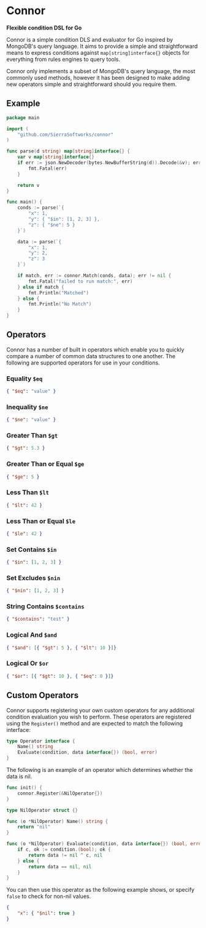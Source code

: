 # Connor
**Flexible condition DSL for Go**

Connor is a simple condition DLS and evaluator for Go inspired by MongoDB's
query language. It aims to provide a simple and straightforward means to
express conditions against `map[string]interface{}` objects for everything
from rules engines to query tools.

Connor only implements a subset of MongoDB's query language, the most commonly
used methods, however it has been designed to make adding new operators simple
and straightforward should you require them.

## Example

```go
package main

import (
    "github.com/SierraSoftworks/connor"
)

func parse(d string) map[string]interface{} {
    var v map[string]interface{}
    if err := json.NewDecoder(bytes.NewBufferString(d)).Decode(&v); err != nil {
        fmt.Fatal(err)
    }

    return v
}

func main() {
    conds := parse(`{
        "x": 1,
        "y": { "$in": [1, 2, 3] },
        "z": { "$ne": 5 }
    }`)

    data := parse(`{
        "x": 1,
        "y": 2,
        "z": 3
    }`)

    if match, err := connor.Match(conds, data); err != nil {
        fmt.Fatal("failed to run match:", err)
    } else if match {
        fmt.Println("Matched")
    } else {
        fmt.Println("No Match")
    }
}
```

## Operators
Connor has a number of built in operators which enable you to quickly compare a number
of common data structures to one another. The following are supported operators for use
in your conditions.

### Equality `$eq`
```json
{ "$eq": "value" }
```

### Inequality `$ne`
```json
{ "$ne": "value" }
```

### Greater Than `$gt`
```json
{ "$gt": 5.3 }
```

### Greater Than or Equal `$ge`
```json
{ "$ge": 5 }
```

### Less Than `$lt`
```json
{ "$lt": 42 }
```

### Less Than or Equal `$le`
```json
{ "$le": 42 }
```

### Set Contains `$in`
```json
{ "$in": [1, 2, 3] }
```

### Set Excludes `$nin`
```json
{ "$nin": [1, 2, 3] }
```

### String Contains `$contains`
```json
{ "$contains": "test" }
```

### Logical And `$and`
```json
{ "$and": [{ "$gt": 5 }, { "$lt": 10 }]}
```

### Logical Or `$or`
```json
{ "$or": [{ "$gt": 10 }, { "$eq": 0 }]}
```

## Custom Operators
Connor supports registering your own custom operators for any additional condition
evaluation you wish to perform. These operators are registered using the `Register()`
method and are expected to match the following interface:

```go
type Operator interface {
    Name() string
    Evaluate(condition, data interface{}) (bool, error)
}
```

The following is an example of an operator which determines whether the data is nil.

```go
func init() {
    connor.Register(&NilOperator{})
}

type NilOperator struct {}

func (o *NilOperator) Name() string {
    return "nil"
}

func (o *NilOperator) Evaluate(condition, data interface{}) (bool, error) {
    if c, ok := condition.(bool); ok {
        return data != nil ^ c, nil
    } else {
        return data == nil, nil
    }
}
```

You can then use this operator as the following example shows, or specify `false`
to check for non-nil values.

```json
{
    "x": { "$nil": true }
}
```